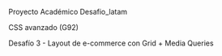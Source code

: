 Proyecto Académico Desafio_latam

CSS avanzado (G92)

Desafío 3 - Layout de e-commerce con Grid + Media Queries
